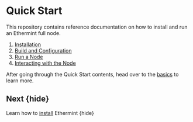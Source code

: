 <!--
order: false
parent:
  order: 2
-->

# Quick Start

This repository contains reference documentation on how to install and run an Ethermint full node.

1. [Installation](./installation)
1. [Build and Configuration](./binary)
1. [Run a Node](./run_node)
1. [Interacting with the Node](./interact_node)

After going through the Quick Start contents, head over to the [basics](./../basics/README) to learn more.

## Next {hide}

Learn how to [install](./../quickstart/installation) Ethermint {hide}
